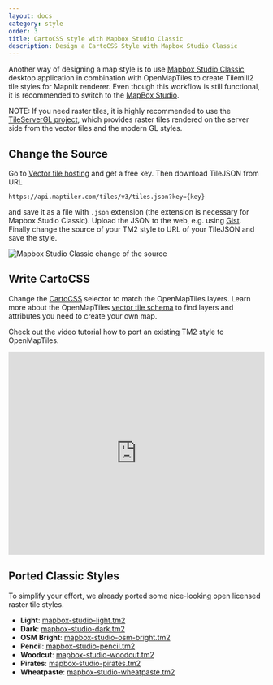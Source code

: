 ```yaml
---
layout: docs
category: style
order: 3
title: CartoCSS style with Mapbox Studio Classic
description: Design a CartoCSS Style with Mapbox Studio Classic
---
```


Another way of designing a map style is to use [Mapbox Studio Classic](https://www.mapbox.com/help/define-mapbox-studio-classic/) desktop application in combination with OpenMapTiles to create Tilemill2 tile styles for Mapnik renderer. Even though this workflow is still functional, it is recommended to switch to the [MapBox Studio](/docs/style/mapbox-studio/).

NOTE: If you need raster tiles, it is highly recommended to use the [TileServerGL project](https://openmaptiles.org/docs/host/tileserver-gl/), which provides raster tiles rendered on the server side from the vector tiles and the modern GL styles.


## Change the Source

Go to [Vector tile hosting](https://maptiler.com/cloud/) and get a free key. Then download TileJSON from URL
```
https://api.maptiler.com/tiles/v3/tiles.json?key={key}
```
and save it as a file with `.json` extension (the extension is necessary for Mapbox Studio Classic). Upload the JSON to the web, e.g. using [Gist](https://gist.github.com/). Finally change the source of your TM2 style to URL of your TileJSON and save the style.

![Mapbox Studio Classic change of the source](/media/mapbox_studio_classic_change_url.png)

## Write CartoCSS

Change the [CartoCSS](https://www.mapbox.com/help/getting-started-cartocss/) selector to match the OpenMapTiles layers. Learn more about the OpenMapTiles [vector tile schema](/schema) to find layers and attributes you need to create your own map.

Check out the video tutorial how to port an existing TM2 style to OpenMapTiles.

<iframe width="100%" height="400" src="https://www.youtube.com/embed/JFQ7_9jvEFM" frameborder="0" allowfullscreen></iframe>

## Ported Classic Styles

To simplify your effort, we already ported some nice-looking open licensed raster tile styles.

- **Light**:
  [mapbox-studio-light.tm2](https://github.com/openmaptiles/mapbox-studio-light.tm2/)
- **Dark**:
  [mapbox-studio-dark.tm2](https://github.com/openmaptiles/mapbox-studio-dark.tm2/)
- **OSM Bright**:
  [mapbox-studio-osm-bright.tm2](https://github.com/openmaptiles/mapbox-studio-osm-bright.tm2/)
- **Pencil**:
  [mapbox-studio-pencil.tm2](https://github.com/openmaptiles/mapbox-studio-pencil.tm2/)
- **Woodcut**:
  [mapbox-studio-woodcut.tm2](https://github.com/openmaptiles/mapbox-studio-woodcut.tm2/)
- **Pirates**:
  [mapbox-studio-pirates.tm2](https://github.com/openmaptiles/mapbox-studio-pirates.tm2/)
- **Wheatpaste**:
  [mapbox-studio-wheatpaste.tm2](https://github.com/openmaptiles/mapbox-studio-wheatpaste.tm2/)
